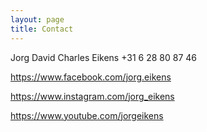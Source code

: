 ```yaml
---
layout: page
title: Contact
---
```


Jorg David Charles Eikens
+31 6 28 80 87 46

<https://www.facebook.com/jorg.eikens>

<https://www.instagram.com/jorg_eikens>

<https://www.youtube.com/jorgeikens>